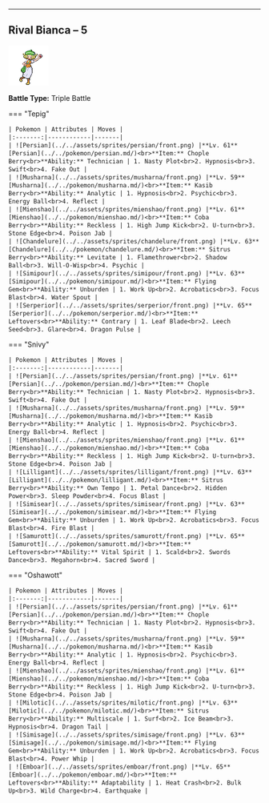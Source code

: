 ---

## Rival Bianca – 5

![Rival Bianca – 5](../../assets/important_trainers/bianca.png)

**Battle Type:** Triple Battle

=== "Tepig"

    | Pokemon | Attributes | Moves |
    |:-------:|------------|-------|
    | ![Persian](../../assets/sprites/persian/front.png) |**Lv. 61** [Persian](../../pokemon/persian.md/)<br>**Item:** Chople Berry<br>**Ability:** Technician | 1. Nasty Plot<br>2. Hypnosis<br>3. Swift<br>4. Fake Out |
    | ![Musharna](../../assets/sprites/musharna/front.png) |**Lv. 59** [Musharna](../../pokemon/musharna.md/)<br>**Item:** Kasib Berry<br>**Ability:** Analytic | 1. Hypnosis<br>2. Psychic<br>3. Energy Ball<br>4. Reflect |
    | ![Mienshao](../../assets/sprites/mienshao/front.png) |**Lv. 61** [Mienshao](../../pokemon/mienshao.md/)<br>**Item:** Coba Berry<br>**Ability:** Reckless | 1. High Jump Kick<br>2. U-turn<br>3. Stone Edge<br>4. Poison Jab |
    | ![Chandelure](../../assets/sprites/chandelure/front.png) |**Lv. 63** [Chandelure](../../pokemon/chandelure.md/)<br>**Item:** Sitrus Berry<br>**Ability:** Levitate | 1. Flamethrower<br>2. Shadow Ball<br>3. Will-O-Wisp<br>4. Psychic |
    | ![Simipour](../../assets/sprites/simipour/front.png) |**Lv. 63** [Simipour](../../pokemon/simipour.md/)<br>**Item:** Flying Gem<br>**Ability:** Unburden | 1. Work Up<br>2. Acrobatics<br>3. Focus Blast<br>4. Water Spout |
    | ![Serperior](../../assets/sprites/serperior/front.png) |**Lv. 65** [Serperior](../../pokemon/serperior.md/)<br>**Item:** Leftovers<br>**Ability:** Contrary | 1. Leaf Blade<br>2. Leech Seed<br>3. Glare<br>4. Dragon Pulse |
    

=== "Snivy"

    | Pokemon | Attributes | Moves |
    |:-------:|------------|-------|
    | ![Persian](../../assets/sprites/persian/front.png) |**Lv. 61** [Persian](../../pokemon/persian.md/)<br>**Item:** Chople Berry<br>**Ability:** Technician | 1. Nasty Plot<br>2. Hypnosis<br>3. Swift<br>4. Fake Out |
    | ![Musharna](../../assets/sprites/musharna/front.png) |**Lv. 59** [Musharna](../../pokemon/musharna.md/)<br>**Item:** Kasib Berry<br>**Ability:** Analytic | 1. Hypnosis<br>2. Psychic<br>3. Energy Ball<br>4. Reflect |
    | ![Mienshao](../../assets/sprites/mienshao/front.png) |**Lv. 61** [Mienshao](../../pokemon/mienshao.md/)<br>**Item:** Coba Berry<br>**Ability:** Reckless | 1. High Jump Kick<br>2. U-turn<br>3. Stone Edge<br>4. Poison Jab |
    | ![Lilligant](../../assets/sprites/lilligant/front.png) |**Lv. 63** [Lilligant](../../pokemon/lilligant.md/)<br>**Item:** Sitrus Berry<br>**Ability:** Own Tempo | 1. Petal Dance<br>2. Hidden Power<br>3. Sleep Powder<br>4. Focus Blast |
    | ![Simisear](../../assets/sprites/simisear/front.png) |**Lv. 63** [Simisear](../../pokemon/simisear.md/)<br>**Item:** Flying Gem<br>**Ability:** Unburden | 1. Work Up<br>2. Acrobatics<br>3. Focus Blast<br>4. Fire Blast |
    | ![Samurott](../../assets/sprites/samurott/front.png) |**Lv. 65** [Samurott](../../pokemon/samurott.md/)<br>**Item:** Leftovers<br>**Ability:** Vital Spirit | 1. Scald<br>2. Swords Dance<br>3. Megahorn<br>4. Sacred Sword |
    

=== "Oshawott"

    | Pokemon | Attributes | Moves |
    |:-------:|------------|-------|
    | ![Persian](../../assets/sprites/persian/front.png) |**Lv. 61** [Persian](../../pokemon/persian.md/)<br>**Item:** Chople Berry<br>**Ability:** Technician | 1. Nasty Plot<br>2. Hypnosis<br>3. Swift<br>4. Fake Out |
    | ![Musharna](../../assets/sprites/musharna/front.png) |**Lv. 59** [Musharna](../../pokemon/musharna.md/)<br>**Item:** Kasib Berry<br>**Ability:** Analytic | 1. Hypnosis<br>2. Psychic<br>3. Energy Ball<br>4. Reflect |
    | ![Mienshao](../../assets/sprites/mienshao/front.png) |**Lv. 61** [Mienshao](../../pokemon/mienshao.md/)<br>**Item:** Coba Berry<br>**Ability:** Reckless | 1. High Jump Kick<br>2. U-turn<br>3. Stone Edge<br>4. Poison Jab |
    | ![Milotic](../../assets/sprites/milotic/front.png) |**Lv. 63** [Milotic](../../pokemon/milotic.md/)<br>**Item:** Sitrus Berry<br>**Ability:** Multiscale | 1. Surf<br>2. Ice Beam<br>3. Hypnosis<br>4. Dragon Tail |
    | ![Simisage](../../assets/sprites/simisage/front.png) |**Lv. 63** [Simisage](../../pokemon/simisage.md/)<br>**Item:** Flying Gem<br>**Ability:** Unburden | 1. Work Up<br>2. Acrobatics<br>3. Focus Blast<br>4. Power Whip |
    | ![Emboar](../../assets/sprites/emboar/front.png) |**Lv. 65** [Emboar](../../pokemon/emboar.md/)<br>**Item:** Leftovers<br>**Ability:** Adaptability | 1. Heat Crash<br>2. Bulk Up<br>3. Wild Charge<br>4. Earthquake |
    


